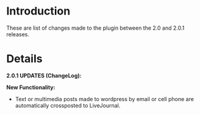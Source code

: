 # Introduction #
These are list of changes made to the plugin between the 2.0 and 2.0.1 releases.


# Details #

**2.0.1 UPDATES (ChangeLog):**


**New Functionality:**

  * Text or multimedia posts made to wordpress by email or cell phone are automatically crossposted to LiveJournal.